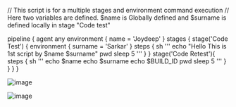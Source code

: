 // This script is for a multiple stages and environment command execution
// Here two variables are defined. $name is Globally defined and $surname is defined locally in stage "Code test"


pipeline {
    agent any
    environment {
        name = 'Joydeep'
    }
    stages {
        stage('Code Test') {
            environment {
                surname = 'Sarkar'
            }
            steps {
                sh '''
                echo "Hello This is 1st script by $name $surname"
                pwd
                sleep 5
                '''
            }
        }
        stage('Code Retest'){
            steps {
                sh '''
                echo $name
                echo $surname
                echo $BUILD_ID
                pwd
                sleep 5
                '''
            }
        }
    }
}


![image](https://user-images.githubusercontent.com/92083624/199916403-12262baa-3101-44fe-9b42-730f23e2b75a.png)

![image](https://user-images.githubusercontent.com/92083624/199916518-967800e9-fc1a-4697-a1d8-e35200e42a50.png)


